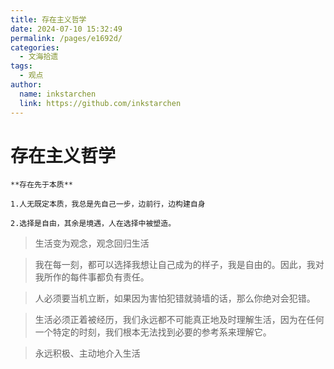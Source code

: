 ```yaml
---
title: 存在主义哲学
date: 2024-07-10 15:32:49
permalink: /pages/e1692d/
categories:
  - 文海拾遗
tags:
  - 观点
author: 
  name: inkstarchen
  link: https://github.com/inkstarchen
---
```

# 存在主义哲学
	**存在先于本质**

	1.人无既定本质，我总是先自己一步，边前行，边构建自身

	2.选择是自由，其余是境遇，人在选择中被塑造。
<!-- more -->

> 生活变为观念，观念回归生活

> 我在每一刻，都可以选择我想让自己成为的样子，我是自由的。因此，我对我所作的每件事都负有责任。

> 人必须要当机立断，如果因为害怕犯错就骑墙的话，那么你绝对会犯错。

> 生活必须正着被经历，我们永远都不可能真正地及时理解生活，因为在任何一个特定的时刻，我们根本无法找到必要的参考系来理解它。

> 永远积极、主动地介入生活